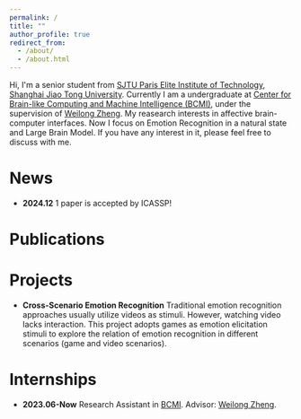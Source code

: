 ```yaml
---
permalink: /
title: ""
author_profile: true
redirect_from: 
  - /about/
  - /about.html
---
```


Hi, I'm a senior student from [SJTU Paris Elite Institute of Technology](https://speit.sjtu.edu.cn/), [Shanghai Jiao Tong University](https://www.sjtu.edu.cn/). Currently I am a undergraduate at [Center for Brain-like Computing and Machine Intelligence (BCMI)](https://bcmi.sjtu.edu.cn/), under the supervision of [Weilong Zheng](https://weilongzheng.github.io/). My reasearch interests in affective brain-computer interfaces. Now I focus on Emotion Recognition in a natural state and Large Brain Model. If you have any interest in it, please feel free to discuss with me.

News
======
- **2024.12** 1 paper is accepted by ICASSP!

Publications
======

Projects
======
- **Cross-Scenario Emotion Recognition** Traditional emotion recognition approaches usually utilize videos as stimuli. However, watching video lacks interaction. This project adopts games as emotion elicitation stimuli to explore the relation of emotion recognition in different scenarios (game and video scenarios).

Internships
======
- **2023.06-Now** Research Assistant in [BCMI](https://bcmi.sjtu.edu.cn/). Advisor: [Weilong Zheng](https://weilongzheng.github.io/).
